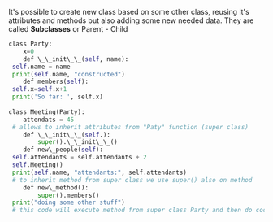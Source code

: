


  
It's possible to create new class based on some other class, reusing it's attributes and methods but also adding some new needed data. They are called **Subclasses** or Parent - Child  
  

```python
class Party:  
	x=0  
	def \_\_init\_\_(self, name):  
 self.name = name  
 print(self.name, "constructed")  
	def members(self):  
 self.x=self.x+1  
 print('So far: ', self.x)  
  
class Meeting(Party):  
	attendats = 45  
 # allows to inherit attributes from "Paty" function (super class)  
	def \_\_init\_\_(self.):  
		super().\_\_init\_\_()  
	def new\_people(self):  
 self.attendants = self.attendants + 2  
 self.Meeting()  
 print(self.name, "attendants:", self.attendants)  
 # to inherit method from super class we use super() also on method  
	def new\_method():  
		super().members()  
 print("doing some other stuff")  
 # this code will execute method from super class Party and then do code written for it specific  
  
   
 
```
